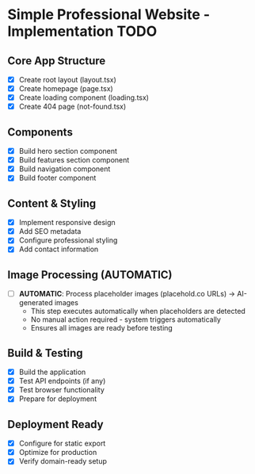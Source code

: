 # Simple Professional Website - Implementation TODO

## Core App Structure
- [x] Create root layout (layout.tsx)
- [x] Create homepage (page.tsx)  
- [x] Create loading component (loading.tsx)
- [x] Create 404 page (not-found.tsx)

## Components
- [x] Build hero section component
- [x] Build features section component
- [x] Build navigation component
- [x] Build footer component

## Content & Styling
- [x] Implement responsive design
- [x] Add SEO metadata
- [x] Configure professional styling
- [x] Add contact information

## Image Processing (AUTOMATIC)
- [ ] **AUTOMATIC**: Process placeholder images (placehold.co URLs) → AI-generated images
  - This step executes automatically when placeholders are detected
  - No manual action required - system triggers automatically
  - Ensures all images are ready before testing

## Build & Testing
- [x] Build the application
- [x] Test API endpoints (if any)
- [x] Test browser functionality
- [x] Prepare for deployment

## Deployment Ready
- [x] Configure for static export
- [x] Optimize for production
- [x] Verify domain-ready setup